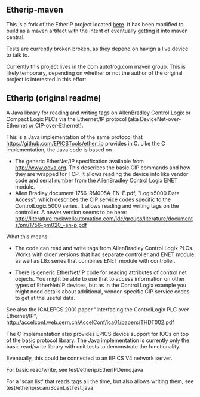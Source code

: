 Etherip-maven
-------

This is a fork of the EtherIP project located 
[here](https://github.com/EPICSTools/etherip).  It has been modified to build
as a maven artifact with the intent of eventually getting it into maven central.
 
Tests are currently broken broken, as they depend on havign a live device to
talk to.

Currently this project lives in the com.autofrog.com maven group.  This is likely temporary,
depending on whether or not the author of the original project is interested in this
effort.
  

Etherip (original readme)
-------

A Java library for reading and writing tags on AllenBradley Control Logix or Compact Logix
PLCs via the Ethernet/IP protocol (aka DeviceNet-over-Ethernet or CIP-over-Ethernet).

This is a Java implementation of the same protocol that
https://github.com/EPICSTools/ether_ip
provides in C.
Like the C implementation, the Java code is based on

 * The generic EtherNet/IP specification available
   from http://www.odva.org.
   This describes the basic CIP commands and how they
   are wrapped for TCP.
   It allows reading the device info like vendor code
   and serial number from the AllenBradley Control Logix ENET module.
 * Allen Bradley document 1756-RM005A-EN-E.pdf,
   "Logix5000 Data Access", which describes the CIP service codes
   specific to the ControlLogix 5000 series.
   It allows reading and writing tags on the controller.
   A newer version seems to be here:
   http://literature.rockwellautomation.com/idc/groups/literature/documents/pm/1756-pm020_-en-p.pdf

What this means:

 * The code can read and write tags from AllenBradley Control Logix PLCs.
   Works with older versions that had separate controller and ENET module
   as well as L8x series that combines ENET module with controller.

 * There is generic EtherNet/IP code for reading attributes of control net objects.
   You might be able to use that to access information on other types of
   EtherNet/IP devices, but as in the Control Logix example you might
   need details about additional, vendor-specific CIP service codes
   to get at the useful data.
 
See also the ICALEPCS 2001 paper "Interfacing the ControlLogix PLC over Ethernet/IP",
http://accelconf.web.cern.ch/AccelConf/ica01/papers/THDT002.pdf

The C implementation also provides EPICS device support
for IOCs on top of the basic protocol library.
The Java implementation is currently only the basic read/write library
with unit tests to demonstrate the functionality.

Eventually, this could be connected to an EPICS V4 network server.
 
For basic read/write, see test/etherip/EtherIPDemo.java

For a 'scan list' that reads tags all the time, but also allows writing them, see test/etherip/scan/ScanListTest.java
